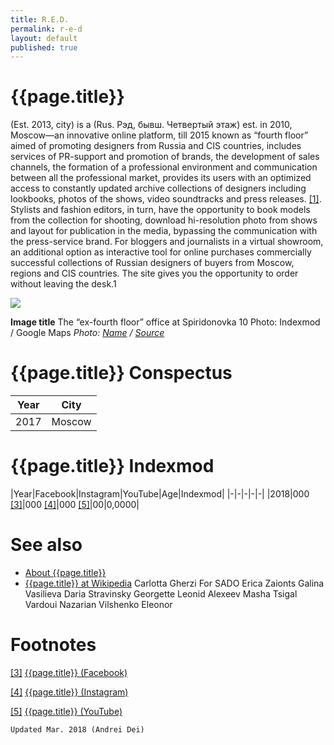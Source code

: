 ```yaml
---
title: R.E.D.
permalink: r-e-d
layout: default
published: true
---
```


# {{page.title}}

(Est. 2013, city) is a (Rus. Рэд, бывш. Четвертый этаж) est. in 2010, Moscow—an innovative online platform, till 2015 known as “fourth floor” aimed of promoting designers from Russia and CIS countries, includes services of PR-support and promotion of brands, the development of sales channels, the formation of a professional environment and communication between all the professional market, provides its users with an optimized access to constantly updated archive collections of designers including lookbooks, photos of the shows, video soundtracks and press releases.  <span id="a1">[\[1\]](#f1)</span>. Stylists and fashion editors, in turn, have the opportunity to book models from the collection for shooting, download hi-resolution photo from shows and layout for publication in the media, bypassing the communication with the press-service brand. For bloggers and journalists in a virtual showroom, an additional option as interactive tool for online purchases commercially successful collections of Russian designers of buyers from Moscow, regions and CIS countries. The site gives you the opportunity to order without leaving the desk.1

![](/encyclopedia/images/image-name.jpg)

**Image title**
The “ex-fourth floor” office at Spiridonovka 10
Photo: Indexmod / Google Maps
*Photo: [Name](index) / [Source](index)*

# {{page.title}} Conspectus

|Year|City|
|-|-|
|2017|Moscow|

# {{page.title}} Indexmod

|Year|Facebook|Instagram|YouTube|Age|Indexmod|
|-|-|-|-|-|
|2018|000 <span id="a3">[\[3\]](#f3)</span>|000 <span id="a4">[\[4\]](#f4)</span>|000 <span id="a5">[\[5\]](#f5)</span>|00|0,0000|


# See also

+ [About {{page.title}}](index)
+ [{{page.title}} at Wikipedia](index)
Carlotta Gherzi For SADO
Erica Zaionts
Galina Vasilieva
Daria Stravinsky
Georgette
Leonid Alexeev
Masha Tsigal
Vardoui Nazarian
Vilshenko
Eleonor

# Footnotes

[[3]](#a3) <span id="f3"></span> [{{page.title}} (Facebook)](index)

[[4]](#a4) <span id="f4"></span> [{{page.title}} (Instagram)](index)

[[5]](#a5) <span id="f5"></span> [{{page.title}} (YouTube)](index)

`Updated Mar. 2018 (Andrei Dei)`

